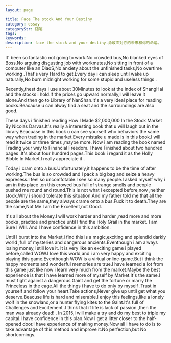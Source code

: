 ```yaml
---
layout: page

title: Face The stock And Your Destiny
category: essay
categoryStr: 随笔
tags: 
keywords: 
description: face the stock and your destiny.勇敢面对你的未来和你的命运。
---
```




It' been so fantastic not going to work.No crowded bus,No blanked eyes of Boss,No arguing disgusting job with workmates,No sitting in front of a computer like an DiaoS,No anxiety about the unfinished tasks,No overtime working .That's very Hard to get.Every day i can sleep until  wake up naturally,No burn midnight working for some stupid and useless things .


Recently,thest days i use about 30Minutes to look at the index of ShangHai and the stocks i hold.If the prices go upward normally,I will leave it alone.And then go to Library of NanShan.It's a very ideal place for reading books.Beacause u can alway find a seat and  the  surroundings are also good.


These days i finished reading How I Made $2,000,000 In the Stock Market By Nicolas Darvas.It's really a interesting book that u will laugh out in the library.Beacuase in this book u can see yourself who behaviors  the same way when trading in the market.Every mistake u made is in this book.I will read it twice or three times ,maybe more. Now i am reading the book named Trading your way to Financial Freedom. I have Finished about two hundred pages .It's about four hundred pages.This book i regard it as the Holly Bibble In Market.I really appreciate it .


Today i cram onto a bus.Unfortunately,it happens to be the time of after working.The bus is so crowded and I pack a big bag and seize a heavy expresess.I feel so uncomfotable.I see so many people.I asked myself why i am in this place ,on this crowed bus full of strange smells and people pushed me round and round.This is not what i excepted before,now ,neither stock.Why i should tolerate this situation.And my father told me that all the people are the same,they always crame onto a bus.Fuck it to death.They are the same,Not Me.I am the Excellent,not Good.


It's all about the Money.I will work harder and harder ,read more and more books ,practice and practice until I find the Holy Grail in the market.
I am Sure I Wlll.
And I have confidence in this ambition.


Until I burst into the Market,i find this is a magic,exciting and splendid darkly world ,full of mysteries and dangerous ancients.Eventhough i am always losing money,i still love it. It is very like an exciting game i played before,called WOW.I love this world,and i am very happy and exciting playing this game.Eventhough WOW is  a virtual online-game.But i think the happy moments and wonderful memories are true.I have learned a lot from this game just like now i learn very much from the market.Maybe the best experience is that I have learned more of myself by Market.It's the same.I must fight against a dangerous Gaint and get the fortune or marry the Princeless in the cage.All the things i have to do only by myself .Trust in yourself and follow your heart.Take actions,Never give up  until get what you deserve.Beacuse life is hard and miserable.I enjoy this feelings,like a lonely wolf in the snowland,or a hunter flying kites to the Gaint.It's full of Challenges and Excitement .I think that if life  is lack of passion ,then the man was already dead!
.
In 2015,I will make a try and do my best to triple my capital.I have confidence in this plan.Now I get a litter closer to the half-opened door.I have experience of making money.Now all i have to do is to take advantage of this method and improve it.No perfection,but No shortcomings.



